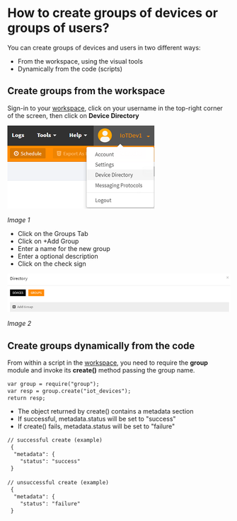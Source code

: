 # How to create groups of devices or groups of users?

You can create groups of devices and users in two different ways:
- From the workspace, using the visual tools
- Dynamically from the code (scripts)

## Create groups from the workspace

Sign-in to your [workspace](https://www.scriptr.io/workspace), click on your username in the top-right corner of the screen, 
then  click on **Device Directory**

![Device Directory](./images/device_directory.png)

*Image 1*

- Click on the Groups Tab
- Click on +Add Group
- Enter a name for the new group
- Enter a optional description
- Click on the check sign

![Create a group](./images/add_group.png)

*Image 2*

## Create groups dynamically from the code

From within a script in the [workspace](https://www.scriptr.io/workspace), you need to require the **group** module and invoke its **create()** method passing the group name. 

```
var group = require("group");
var resp = group.create("iot_devices");
return resp;
```

- The object returned by create() contains a metadata section 
- If successful, metadata.status will be set to "success"
- If create() fails, metadata.status will be set to "failure" 

```
// successful create (example)
 {
  "metadata": {
    "status": "success"
 }
    
// unsuccessful create (example)
 {
  "metadata": {
    "status": "failure"
 }
```

